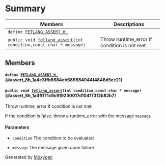 # Summary

 Members                        | Descriptions                                
--------------------------------|---------------------------------------------
`define `[`FETLANG_ASSERT_H_`](#assert_8h_1a4e3ffb6684eb589684044f4846d5ec21)            | 
`public void `[`fetlang_assert`](#assert_8h_1a4fff71c9c919250017d104f73f2b82b7)`(int condition,const char * message)`            | Throw runtime_error if condition is not met

## Members

#### `define `[`FETLANG_ASSERT_H_`](#assert_8h_1a4e3ffb6684eb589684044f4846d5ec21) {#assert_8h_1a4e3ffb6684eb589684044f4846d5ec21}

#### `public void `[`fetlang_assert`](#assert_8h_1a4fff71c9c919250017d104f73f2b82b7)`(int condition,const char * message)` {#assert_8h_1a4fff71c9c919250017d104f73f2b82b7}

Throw runtime_error if condition is not met

If the condition is false, throw a runtime_error with the message `message`

#### Parameters
* `condition` The condition to be evaluated 

* `message` The message given upon failure

Generated by [Moxygen](https://sourcey.com/moxygen)